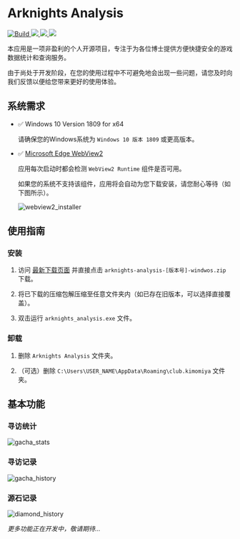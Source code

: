 # Arknights Analysis

<p>
<a title="Build" href="https://github.com/MasterHiei/arknights_analysis/actions/workflows/build.yml" >
  <img src="https://github.com/MasterHiei/arknights_analysis/actions/workflows/build.yml/badge.svg" alt="Build">
</a>
<a title="Made with Fluent Design" href="https://github.com/bdlukaa/fluent_ui">
  <img src="https://img.shields.io/badge/fluent-design-blue?style=flat-square&color=gray&labelColor=0078D7">
</a>
<a title="License" href="https://github.com/MasterHiei/arknights_analysis/blob/master/LICENSE.md">
  <img src="https://img.shields.io/github/license/MasterHiei/arknights_analysis">
</a>
<a title="Release" href="https://github.com/MasterHiei/arknights_analysis/releases">
  <img src="https://img.shields.io/github/v/release/MasterHiei/arknights_analysis?sort=semver">
</a>
</p>

本应用是一项非盈利的个人开源项目，专注于为各位博士提供方便快捷安全的游戏数据统计和查询服务。

由于尚处于开发阶段，在您的使用过程中不可避免地会出现一些问题，请您及时向我们反馈以便给您带来更好的使用体验。

## 系统需求

- :white_check_mark: Windows 10 Version 1809 for x64

  请确保您的Windows系统为 `Windows 10 版本 1809` 或更高版本。

- :white_check_mark: [Microsoft Edge WebView2](https://developer.microsoft.com/en-us/microsoft-edge/webview2/)

  应用每次启动时都会检测 `WebView2 Runtime` 组件是否可用。

  如果您的系统不支持该组件，应用将会自动为您下载安装，请您耐心等待（如下图所示）。

  ![webview2_installer](https://user-images.githubusercontent.com/20240686/202844227-8d20f794-1e5d-4e7e-a44f-f0d620a28d36.png)

## 使用指南

### 安装

1. 访问 [最新下载页面](https://github.com/MasterHiei/arknights_analysis/releases/latest) 并直接点击 `arknights-analysis-[版本号]-windwos.zip` 下载。

2. 将已下载的压缩包解压缩至任意文件夹内（如已存在旧版本，可以选择直接覆盖）。

3. 双击运行 `arknights_analysis.exe` 文件。

### 卸载

1. 删除 `Arknights Analysis` 文件夹。

2. （可选）删除 `C:\Users\USER_NAME\AppData\Roaming\club.kimomiya` 文件夹。

## 基本功能

### 寻访统计

![gacha_stats](https://user-images.githubusercontent.com/20240686/225361025-2570c157-024f-4196-8900-3423a7b0351a.png)


### 寻访记录

![gacha_history](https://user-images.githubusercontent.com/20240686/225360671-1c60c74e-1644-4018-9cbf-6ec69c6c5426.png)


### 源石记录

![diamond_history](https://user-images.githubusercontent.com/20240686/225360853-8a0ae4ed-c6b7-4c80-bb8e-32373cba97f5.png)


*更多功能正在开发中，敬请期待...*

